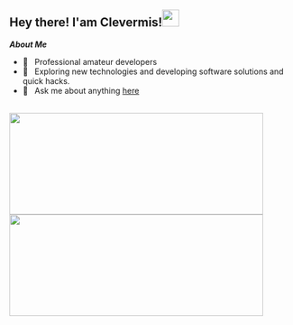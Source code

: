 


# <h2> Hey there! I'am Clevermis!<img src="https://raw.githubusercontent.com/MartinHeinz/MartinHeinz/master/wave.gif" width="30px"></h2>  

***About Me***

- 💼 &nbsp; Professional amateur developers
- 🤔 &nbsp; Exploring new technologies and developing software solutions and quick hacks.
- 💬 &nbsp; Ask me about anything [here](https://github.com/clevermis/clevermis/issues)
<br/>

<a href="https://github.com/Clevermis">
  <img height="180em" src="https://github-readme-stats.vercel.app/api?username=Clevermis&theme=buefy&show_icons=true&hide=contribs" width="450"/>
  <img height="180em" src="https://github-readme-stats.vercel.app/api/top-langs/?username=Clevermis&theme=buefy&layout=compact" width="450"/>

<br/>

